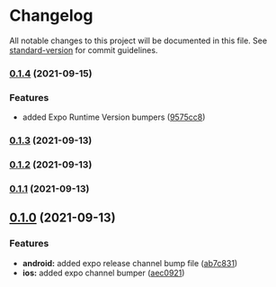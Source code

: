 # Changelog

All notable changes to this project will be documented in this file. See [standard-version](https://github.com/conventional-changelog/standard-version) for commit guidelines.

### [0.1.4](https://github.com/Torah-Anytime/standard-version-expo-channel/compare/v0.1.3...v0.1.4) (2021-09-15)


### Features

* added Expo Runtime Version bumpers ([9575cc8](https://github.com/Torah-Anytime/standard-version-expo-channel/commit/9575cc8e5ac411162251a2121457b0f90a0a1e72))

### [0.1.3](https://github.com/Torah-Anytime/standard-version-expo-channel/compare/v0.1.2...v0.1.3) (2021-09-13)

### [0.1.2](https://github.com/Torah-Anytime/standard-version-expo-channel/compare/v0.1.1...v0.1.2) (2021-09-13)

### [0.1.1](https://github.com/Torah-Anytime/standard-version-expo-channel/compare/v0.1.0...v0.1.1) (2021-09-13)

## [0.1.0](https://github.com/Torah-Anytime/standard-version-expo-channel/tree/v0.1.0) (2021-09-13)

### Features

* **android:** added expo release channel bump file ([ab7c831](https://github.com/Torah-Anytime/standard-version-expo-channel/commit/ab7c831505cd031d0bf4c5fc12ef410fbc620967))
* **ios:** added expo channel bumper ([aec0921](https://github.com/Torah-Anytime/standard-version-expo-channel/commit/aec0921cdc8d81d6c2c0624f67ff627cf2c60e2d))
